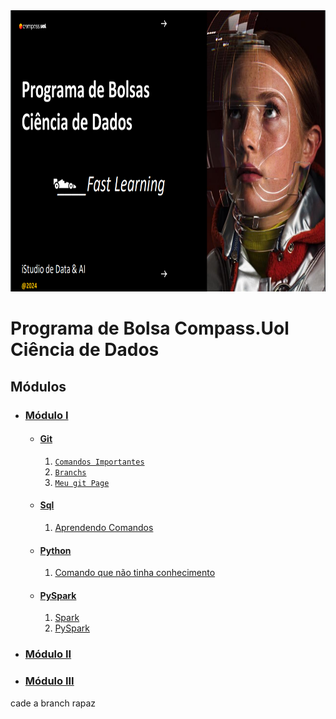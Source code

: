 <div align="center">
  <img src="Img/ImgIlustrativa.png" height=450px width=800px"/>
</div>

# Programa de Bolsa Compass.Uol Ciência de Dados

## Módulos
* ### [Módulo I](/Modulo%20I%20/)
  * #### [Git](/Modulo%20I/Parte1-Git/)
    1. [`Comandos Importantes`](/Modulo%20I/Parte1-Git/comandosGitFundamentais.md)
    2. [`Branchs`  ](/Modulo%20I/Parte1-Git/branch.md)
    3. [`Meu git Page`](https://kaladabrio2020.github.io/)
  * #### [Sql](/Modulo%20I/Parte2-Sql/)
      1. [Aprendendo Comandos](/Modulo%20I/Parte2-Sql/ComandosImportantes.md)
  * #### [Python](/Modulo%20I/Parte3-Python)
      1. [Comando que não tinha conhecimento](/Modulo%20I/Parte3-Python/comandoQueNaoSabia.ipynb)
  * #### [PySpark](/Modulo%20I/Parte5-Spark/)
      1. [Spark](/Modulo%20I/Parte5-Spark/spark.md)
      2. [PySpark](/Modulo%20I/Parte5-Spark/AprendendoSpark.ipynb)

* ### [Módulo II]()
* ### [Módulo III]()

cade a branch rapaz 
